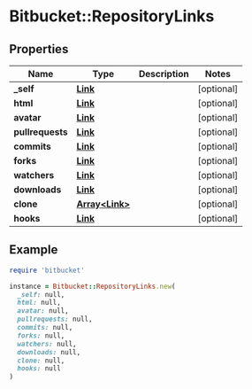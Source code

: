 # Bitbucket::RepositoryLinks

## Properties

| Name | Type | Description | Notes |
| ---- | ---- | ----------- | ----- |
| **_self** | [**Link**](Link.md) |  | [optional] |
| **html** | [**Link**](Link.md) |  | [optional] |
| **avatar** | [**Link**](Link.md) |  | [optional] |
| **pullrequests** | [**Link**](Link.md) |  | [optional] |
| **commits** | [**Link**](Link.md) |  | [optional] |
| **forks** | [**Link**](Link.md) |  | [optional] |
| **watchers** | [**Link**](Link.md) |  | [optional] |
| **downloads** | [**Link**](Link.md) |  | [optional] |
| **clone** | [**Array&lt;Link&gt;**](Link.md) |  | [optional] |
| **hooks** | [**Link**](Link.md) |  | [optional] |

## Example

```ruby
require 'bitbucket'

instance = Bitbucket::RepositoryLinks.new(
  _self: null,
  html: null,
  avatar: null,
  pullrequests: null,
  commits: null,
  forks: null,
  watchers: null,
  downloads: null,
  clone: null,
  hooks: null
)
```

